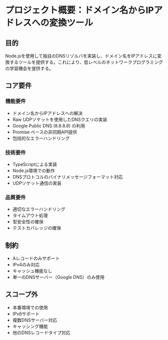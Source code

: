 # プロジェクト概要：ドメイン名からIPアドレスへの変換ツール

## 目的
Node.jsを使用して独自のDNSリゾルバを実装し、ドメイン名をIPアドレスに変換するツールを提供する。これにより、低レベルのネットワークプログラミングの学習機会を提供する。

## コア要件

### 機能要件
- ドメイン名からIPアドレスへの解決
- Raw UDPソケットを使用したDNSクエリの実装
- Google Public DNS (8.8.8.8) の利用
- Promise ベースの非同期API提供
- 包括的なエラーハンドリング

### 技術要件
- TypeScriptによる実装
- Node.js環境での動作
- DNSプロトコルのバイナリメッセージフォーマット対応
- UDPソケット通信の実装

### 品質要件
- 適切なエラーハンドリング
- タイムアウト処理
- 型安全性の確保
- テストカバレッジの確保

## 制約
- Aレコードのみサポート
- IPv4のみ対応
- キャッシュ機能なし
- 単一のDNSサーバー（Google DNS）のみ使用

## スコープ外
- 本番環境での使用
- IPv6サポート
- 複数DNSサーバー対応
- キャッシング機能
- 他のDNSレコードタイプ対応